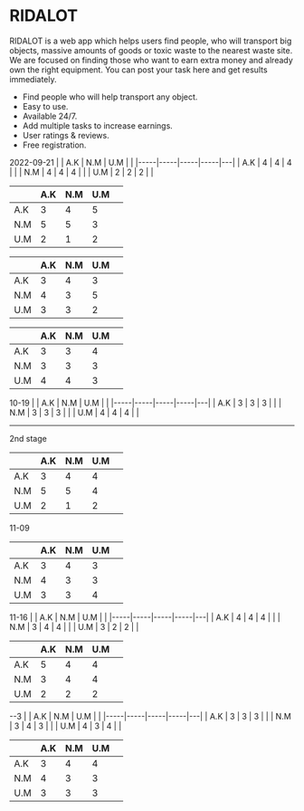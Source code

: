 # RIDALOT
RIDALOT is a web app which helps users find people, who will transport big objects, massive amounts of goods or toxic waste to the nearest waste site. We are focused on finding those who want to earn extra money and already own the right equipment. You can post your task here and get results immediately.


- Find people who will help transport any object.
- Easy to use.
- Available 24/7.
- Add multiple tasks to increase earnings.
- User ratings & reviews.
- Free registration.


2022-09-21
|     | A.K | N.M | U.M |   |
|-----|-----|-----|-----|---|
| A.K | 4   | 4   | 4   |   |
| N.M | 4   | 4   | 4   |   |
| U.M | 2   | 2   | 2   |   |


|     | A.K | N.M | U.M |   |
|-----|-----|-----|-----|---|
| A.K | 3   | 4   | 5   |   |
| N.M | 5   | 5   | 3   |   |
| U.M | 2   | 1   | 2   |   |

|     | A.K | N.M | U.M |   |
|-----|-----|-----|-----|---|
| A.K | 3   | 4   | 3   |   |
| N.M | 4   | 3   | 5   |   |
| U.M | 3   | 3   | 2   |   |

|     | A.K | N.M | U.M |   |
|-----|-----|-----|-----|---|
| A.K | 3   | 3   | 4   |   |
| N.M | 3   | 3   | 3   |   |
| U.M | 4   | 4   | 3   |   |

10-19
|     | A.K | N.M | U.M |   |
|-----|-----|-----|-----|---|
| A.K | 3   | 3   | 3   |   |
| N.M | 3   | 3   | 3   |   |
| U.M | 4   | 4   | 4   |   |

-----------------------------
2nd stage


|     | A.K | N.M | U.M |   |
|-----|-----|-----|-----|---|
| A.K | 3   | 4   | 4   |   |
| N.M | 5   | 5   | 4   |   |
| U.M | 2   | 1   | 2   |   |

11-09

|     | A.K | N.M | U.M |   |
|-----|-----|-----|-----|---|
| A.K | 3   | 4   | 3   |   |
| N.M | 4   | 3   | 3   |   |
| U.M | 3   | 3   | 4   |   |

11-16
|     | A.K | N.M | U.M |   |
|-----|-----|-----|-----|---|
| A.K | 4   | 4   | 4   |   |
| N.M | 3   | 4   | 4   |   |
| U.M | 3   | 2   | 2   |   |

|     | A.K | N.M | U.M |   |
|-----|-----|-----|-----|---|
| A.K | 5   | 4   | 4   |   |
| N.M | 3   | 4   | 4   |   |
| U.M | 2   | 2   | 2   |   |

--3
|     | A.K | N.M | U.M |   |
|-----|-----|-----|-----|---|
| A.K | 3   | 3   | 3   |   |
| N.M | 3   | 4   | 3   |   |
| U.M | 4   | 3   | 4   |   |

|     | A.K | N.M | U.M |   |
|-----|-----|-----|-----|---|
| A.K | 3   | 4   | 4   |   |
| N.M | 4   | 3   | 3   |   |
| U.M | 3   | 3   | 3   |   |
